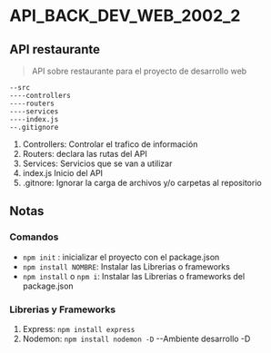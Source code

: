 # API_BACK_DEV_WEB_2002_2
## API restaurante
> API sobre restaurante para el proyecto de desarrollo web

```
--src
----controllers
----routers
----services
----index.js
--.gitignore
```
1. Controllers: Controlar el trafico de información
2. Routers: declara las rutas del API
3. Services: Servicios que se van a utilizar 
4. index.js Inicio del API
5. .gitnore: Ignorar la carga de archivos y/o carpetas al repositorio


## Notas
### Comandos
- `npm init` : inicializar el proyecto  con el package.json
- `npm install NOMBRE`: Instalar las Librerias o frameworks
- `npm install` o  `npm i`: Instalar las Librerias o frameworks del package.json

### Librerias y Frameworks
1. Express: `npm install express `
1. Nodemon: `npm install nodemon -D` --Ambiente desarrollo -D
